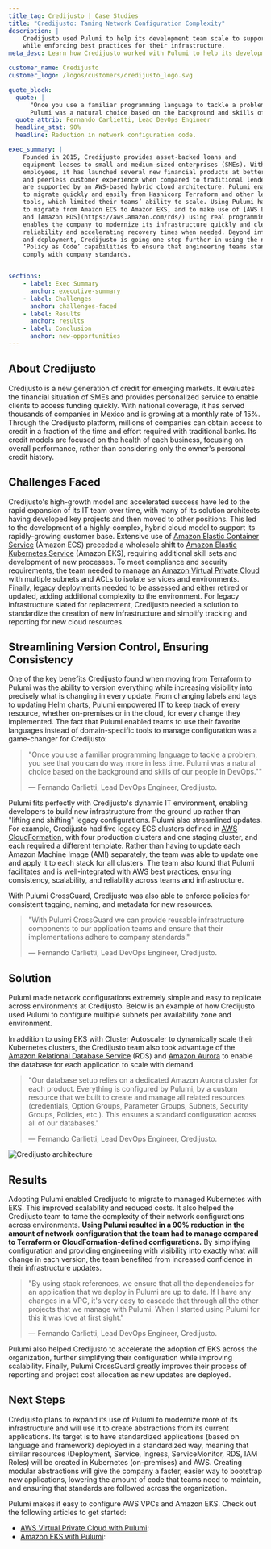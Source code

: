```yaml
---
title_tag: Credijusto | Case Studies
title: "Credijusto: Taming Network Configuration Complexity"
description: |
    Credijusto used Pulumi to help its development team scale to support rapid growth
    while enforcing best practices for their infrastructure.
meta_desc: Learn how Credijusto worked with Pulumi to help its development team scale to support rapid growth, while enforcing best practices for their infrastructure.

customer_name: Credijusto
customer_logo: /logos/customers/credijusto_logo.svg

quote_block:
  quote: |
      "Once you use a familiar programming language to tackle a problem, you see that you can do way more in less time.
      Pulumi was a natural choice based on the background and skills of our people in DevOps."
  quote_attrib: Fernando Carlietti, Lead DevOps Engineer
  headline_stat: 90%
  headline: Reduction in network configuration code.

exec_summary: |
    Founded in 2015, Credijusto provides asset-backed loans and
    equipment leases to small and medium-sized enterprises (SMEs). With approximately 300
    employees, it has launched several new financial products at better rates, faster delivery,
    and peerless customer experience when compared to traditional lenders. Its operations
    are supported by an AWS-based hybrid cloud architecture. Pulumi enabled the company
    to migrate quickly and easily from Hashicorp Terraform and other legacy configuration
    tools, which limited their teams’ ability to scale. Using Pulumi has helped Credijusto
    to migrate from Amazon ECS to Amazon EKS, and to make use of [AWS Lambda](https://aws.amazon.com/lambda/)
    and [Amazon RDS](https://aws.amazon.com/rds/) using real programming languages. This
    enables the company to modernize its infrastructure quickly and cleanly, ensuring
    reliability and accelerating recovery times when needed. Beyond infrastructure configuration
    and deployment, Credijusto is going one step further in using the new Pulumi CrossGuard
    ‘Policy as Code’ capabilities to ensure that engineering teams stand up new services that
    comply with company standards.


sections:
    - label: Exec Summary
      anchor: executive-summary
    - label: Challenges
      anchor: challenges-faced
    - label: Results
      anchor: results
    - label: Conclusion
      anchor: new-opportunities
---
```


## About Credijusto

Credijusto is a new generation of credit for emerging markets. It evaluates the financial
situation of SMEs and provides personalized service to enable clients to access funding
quickly. With national coverage, it has served thousands of companies in Mexico and is
growing at a monthly rate of 15%. Through the Credijusto platform, millions of companies
can obtain access to credit in a fraction of the time and effort required with traditional
banks. Its credit models are focused on the health of each business, focusing on overall
performance, rather than considering only the owner's personal credit history.

## Challenges Faced

Credijusto's high-growth model and accelerated success have led to the rapid expansion of
its IT team over time, with many of its solution architects having developed key projects
and then moved to other positions. This led to the development of a highly-complex, hybrid
cloud model to support its rapidly-growing customer base. Extensive use of [Amazon Elastic
Container Service](https://aws.amazon.com/ecs/) (Amazon ECS) preceded a wholesale shift to
[Amazon Elastic Kubernetes Service](https://aws.amazon.com/eks/) (Amazon EKS), requiring
additional skill sets and development of new processes. To meet compliance and security
requirements, the team needed to manage an [Amazon Virtual Private
Cloud](https://aws.amazon.com/vpc/) with multiple subnets and ACLs to isolate services and
environments. Finally, legacy deployments needed to be assessed and either retired or
updated, adding additional complexity to the environment. For legacy infrastructure slated
for replacement, Credijusto needed a solution to standardize the creation of new
infrastructure and simplify tracking and reporting for new cloud resources.

## Streamlining Version Control, Ensuring Consistency

One of the key benefits Credijusto found when moving from Terraform to Pulumi was the
ability to version everything while increasing visibility into precisely what is changing
in every update. From changing labels and tags to updating Helm charts, Pulumi empowered
IT to keep track of every resource, whether on-premises or in the cloud, for every change
they implemented. The fact that Pulumi enabled teams to use their favorite languages
instead of domain-specific tools to manage configuration was a game-changer for
Credijusto:

> "Once you use a familiar programming language to tackle a problem, you
> see that you can do way more in less time. Pulumi was a natural choice
> based on the background and skills of our people in DevOps.""
>
> &mdash; Fernando Carlietti, Lead DevOps Engineer, Credijusto.

Pulumi fits perfectly with Credijusto's dynamic IT environment, enabling developers to
build new infrastructure from the ground up rather than "lifting and shifting" legacy
configurations. Pulumi also streamlined updates. For example, Credijusto had five legacy
ECS clusters defined in [AWS CloudFormation](https://aws.amazon.com/cloudformation/), with
four production clusters and one staging cluster, and each required a different template.
Rather than having to update each Amazon Machine Image (AMI) separately, the team was able
to update one and apply it to each stack for all clusters. The team also found that Pulumi
facilitates and is well-integrated with AWS best practices, ensuring consistency,
scalability, and reliability across teams and infrastructure.

With Pulumi CrossGuard, Credijusto was also able to enforce policies for consistent
tagging, naming, and metadata for new resources.

> "With Pulumi CrossGuard we can provide reusable infrastructure components to our
> application teams and ensure that their implementations adhere to company standards."
>
> &mdash; Fernando Carlietti, Lead DevOps Engineer, Credijusto.

## Solution

Pulumi made network configurations extremely simple and easy to replicate across
environments at Credijusto. Below is an example of how Credijusto used Pulumi to configure
multiple subnets per availability zone and environment.

In addition to using EKS with Cluster Autoscaler to dynamically scale their Kubernetes
clusters, the Credijusto team also took advantage of the
[Amazon Relational Database Service](https://aws.amazon.com/rds/) (RDS)
and [Amazon Aurora](https://aws.amazon.com/rds/aurora/) to enable the database for
each application to scale with demand.

> "Our database setup relies on a dedicated Amazon Aurora cluster for each product. Everything
> is configured by Pulumi, by a custom resource that we built to create and manage all related
> resources (credentials, Option Groups, Parameter Groups, Subnets, Security Groups, Policies, etc.).
> This ensures a standard configuration across all of our databases."
>
> &mdash; Fernando Carlietti, Lead DevOps Engineer, Credijusto.

<img class="block mx-auto md:max-w-4xl my-8" src="/images/case-studies/credijusto-architecture.png" alt="Credijusto architecture">

## Results

Adopting Pulumi enabled Credijusto to migrate to managed Kubernetes with EKS.  This
improved scalability and reduced costs. It also helped the Credijusto team to tame the
complexity of their network configurations across environments. **Using Pulumi resulted in
a 90% reduction in the amount of network configuration that the team had to manage
compared to Terraform or CloudFormation-defined configurations.** By simplifying
configuration and providing engineering with visibility into exactly what will change in
each version, the team benefited from increased confidence in their infrastructure
updates.

> "By using stack references, we ensure that all the dependencies for an application that
> we deploy in Pulumi are up to date. If I have any changes in a VPC, it's very easy to
> cascade that through all the other projects that we manage with Pulumi. When I started
> using Pulumi for this it was love at first sight."
>
> &mdash; Fernando Carlietti, Lead DevOps Engineer, Credijusto.

Pulumi also helped Credijusto to accelerate the adoption of EKS across the organization,
further simplifying their configuration while improving scalability.  Finally, Pulumi
CrossGuard greatly improves their process of reporting and project cost allocation as new
updates are deployed.

## Next Steps

Credijusto plans to expand its use of Pulumi to modernize more of its infrastructure and
will use it to create abstractions from its current applications. Its target is to have
standardized applications (based on language and framework) deployed in a standardized
way, meaning that similar resources (Deployment, Service, Ingress, ServiceMonitor, RDS,
IAM Roles) will be created in Kubernetes (on-premises) and AWS. Creating modular
abstractions will give the company a faster, easier way to bootstrap new applications,
lowering the amount of code that teams need to maintain, and ensuring that standards are
followed across the organization.

Pulumi makes it easy to configure AWS VPCs and Amazon EKS. Check out the following
articles to get started:

* [AWS Virtual Private Cloud with Pulumi](https://www.pulumi.com/docs/clouds/aws/guides/vpc/):
* [Amazon EKS with Pulumi](https://www.pulumi.com/docs/clouds/aws/guides/eks/):
